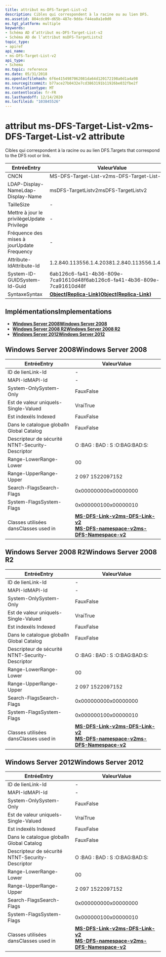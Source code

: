 ```yaml
---
title: attribut ms-DFS-Target-List-v2
description: Cibles qui correspondent à la racine ou au lien DFS.
ms.assetid: 804cdc09-d65b-487e-9dda-f44ea0a1e0d0
ms.tgt_platform: multiple
keywords:
- Schéma AD d’attribut ms-DFS-Target-List-v2
- Schéma AD de l’attribut msDFS-TargetListv2
topic_type:
- apiref
api_name:
- ms-DFS-Target-List-v2
api_type:
- Schema
ms.topic: reference
ms.date: 05/31/2018
ms.openlocfilehash: 6f6e4154987062081da64d120172198a0d1a4a98
ms.sourcegitcommit: b77ace27b0432e7cd3863191b11926be032fbe2f
ms.translationtype: MT
ms.contentlocale: fr-FR
ms.lasthandoff: 12/14/2020
ms.locfileid: "103845526"
---
```

# <a name="ms-dfs-target-list-v2-attribute"></a><span data-ttu-id="1a0a9-105">attribut ms-DFS-Target-List-v2</span><span class="sxs-lookup"><span data-stu-id="1a0a9-105">ms-DFS-Target-List-v2 attribute</span></span>

<span data-ttu-id="1a0a9-106">Cibles qui correspondent à la racine ou au lien DFS.</span><span class="sxs-lookup"><span data-stu-id="1a0a9-106">Targets that correspond to the DFS root or link.</span></span>



| <span data-ttu-id="1a0a9-107">Entrée</span><span class="sxs-lookup"><span data-stu-id="1a0a9-107">Entry</span></span> | <span data-ttu-id="1a0a9-108">Valeur</span><span class="sxs-lookup"><span data-stu-id="1a0a9-108">Value</span></span> |
|-------------------|-------------------------------------------------------|
| <span data-ttu-id="1a0a9-109">CN</span><span class="sxs-lookup"><span data-stu-id="1a0a9-109">CN</span></span>                | <span data-ttu-id="1a0a9-110">MS-DFS-Target-List-v2</span><span class="sxs-lookup"><span data-stu-id="1a0a9-110">ms-DFS-Target-List-v2</span></span>                                 |
| <span data-ttu-id="1a0a9-111">LDAP-Display-Name</span><span class="sxs-lookup"><span data-stu-id="1a0a9-111">Ldap-Display-Name</span></span> | <span data-ttu-id="1a0a9-112">msDFS-TargetListv2</span><span class="sxs-lookup"><span data-stu-id="1a0a9-112">msDFS-TargetListv2</span></span>                                    |
| <span data-ttu-id="1a0a9-113">Taille</span><span class="sxs-lookup"><span data-stu-id="1a0a9-113">Size</span></span>              | \-                                                    |
| <span data-ttu-id="1a0a9-114">Mettre à jour le privilège</span><span class="sxs-lookup"><span data-stu-id="1a0a9-114">Update Privilege</span></span>  | \-                                                    |
| <span data-ttu-id="1a0a9-115">Fréquence des mises à jour</span><span class="sxs-lookup"><span data-stu-id="1a0a9-115">Update Frequency</span></span>  | \-                                                    |
| <span data-ttu-id="1a0a9-116">Attribute-Id</span><span class="sxs-lookup"><span data-stu-id="1a0a9-116">Attribute-Id</span></span>      | <span data-ttu-id="1a0a9-117">1.2.840.113556.1.4.2038</span><span class="sxs-lookup"><span data-stu-id="1a0a9-117">1.2.840.113556.1.4.2038</span></span>                               |
| <span data-ttu-id="1a0a9-118">System-ID-GUID</span><span class="sxs-lookup"><span data-stu-id="1a0a9-118">System-Id-Guid</span></span>    | <span data-ttu-id="1a0a9-119">6ab126c6-fa41-4b36-809e-7ca91610d48f</span><span class="sxs-lookup"><span data-stu-id="1a0a9-119">6ab126c6-fa41-4b36-809e-7ca91610d48f</span></span>                  |
| <span data-ttu-id="1a0a9-120">Syntaxe</span><span class="sxs-lookup"><span data-stu-id="1a0a9-120">Syntax</span></span>            | [<span data-ttu-id="1a0a9-121">**Object(Replica-Link)**</span><span class="sxs-lookup"><span data-stu-id="1a0a9-121">**Object(Replica-Link)**</span></span>](s-object-replica-link.md) |



## <a name="implementations"></a><span data-ttu-id="1a0a9-122">Implémentations</span><span class="sxs-lookup"><span data-stu-id="1a0a9-122">Implementations</span></span>

-   [<span data-ttu-id="1a0a9-123">**Windows Server 2008**</span><span class="sxs-lookup"><span data-stu-id="1a0a9-123">**Windows Server 2008**</span></span>](#windows-server-2008)
-   [<span data-ttu-id="1a0a9-124">**Windows Server 2008 R2**</span><span class="sxs-lookup"><span data-stu-id="1a0a9-124">**Windows Server 2008 R2**</span></span>](#windows-server-2008-r2)
-   [<span data-ttu-id="1a0a9-125">**Windows Server 2012**</span><span class="sxs-lookup"><span data-stu-id="1a0a9-125">**Windows Server 2012**</span></span>](#windows-server-2012)

## <a name="windows-server-2008"></a><span data-ttu-id="1a0a9-126">Windows Server 2008</span><span class="sxs-lookup"><span data-stu-id="1a0a9-126">Windows Server 2008</span></span>



| <span data-ttu-id="1a0a9-127">Entrée</span><span class="sxs-lookup"><span data-stu-id="1a0a9-127">Entry</span></span> | <span data-ttu-id="1a0a9-128">Valeur</span><span class="sxs-lookup"><span data-stu-id="1a0a9-128">Value</span></span> |
|------------------------|-------------------------------------------------------------------------------------------------------------------|
| <span data-ttu-id="1a0a9-129">ID de lien</span><span class="sxs-lookup"><span data-stu-id="1a0a9-129">Link-Id</span></span>                | \-                                                                                                                |
| <span data-ttu-id="1a0a9-130">MAPI-Id</span><span class="sxs-lookup"><span data-stu-id="1a0a9-130">MAPI-Id</span></span>                | \-                                                                                                                |
| <span data-ttu-id="1a0a9-131">System-Only</span><span class="sxs-lookup"><span data-stu-id="1a0a9-131">System-Only</span></span>            | <span data-ttu-id="1a0a9-132">Faux</span><span class="sxs-lookup"><span data-stu-id="1a0a9-132">False</span></span>                                                                                                             |
| <span data-ttu-id="1a0a9-133">Est de valeur unique</span><span class="sxs-lookup"><span data-stu-id="1a0a9-133">Is-Single-Valued</span></span>       | <span data-ttu-id="1a0a9-134">Vrai</span><span class="sxs-lookup"><span data-stu-id="1a0a9-134">True</span></span>                                                                                                              |
| <span data-ttu-id="1a0a9-135">Est indexé</span><span class="sxs-lookup"><span data-stu-id="1a0a9-135">Is Indexed</span></span>             | <span data-ttu-id="1a0a9-136">Faux</span><span class="sxs-lookup"><span data-stu-id="1a0a9-136">False</span></span>                                                                                                             |
| <span data-ttu-id="1a0a9-137">Dans le catalogue global</span><span class="sxs-lookup"><span data-stu-id="1a0a9-137">In Global Catalog</span></span>      | <span data-ttu-id="1a0a9-138">Faux</span><span class="sxs-lookup"><span data-stu-id="1a0a9-138">False</span></span>                                                                                                             |
| <span data-ttu-id="1a0a9-139">Descripteur de sécurité NT</span><span class="sxs-lookup"><span data-stu-id="1a0a9-139">NT-Security-Descriptor</span></span> | <span data-ttu-id="1a0a9-140">O :BAG : BAD : S :</span><span class="sxs-lookup"><span data-stu-id="1a0a9-140">O:BAG:BAD:S:</span></span>                                                                                                      |
| <span data-ttu-id="1a0a9-141">Range-Lower</span><span class="sxs-lookup"><span data-stu-id="1a0a9-141">Range-Lower</span></span>            | <span data-ttu-id="1a0a9-142">0</span><span class="sxs-lookup"><span data-stu-id="1a0a9-142">0</span></span>                                                                                                                 |
| <span data-ttu-id="1a0a9-143">Range-Upper</span><span class="sxs-lookup"><span data-stu-id="1a0a9-143">Range-Upper</span></span>            | <span data-ttu-id="1a0a9-144">2 097 152</span><span class="sxs-lookup"><span data-stu-id="1a0a9-144">2097152</span></span>                                                                                                           |
| <span data-ttu-id="1a0a9-145">Search-Flags</span><span class="sxs-lookup"><span data-stu-id="1a0a9-145">Search-Flags</span></span>           | <span data-ttu-id="1a0a9-146">0x00000000</span><span class="sxs-lookup"><span data-stu-id="1a0a9-146">0x00000000</span></span>                                                                                                        |
| <span data-ttu-id="1a0a9-147">System-Flags</span><span class="sxs-lookup"><span data-stu-id="1a0a9-147">System-Flags</span></span>           | <span data-ttu-id="1a0a9-148">0x00000010</span><span class="sxs-lookup"><span data-stu-id="1a0a9-148">0x00000010</span></span>                                                                                                        |
| <span data-ttu-id="1a0a9-149">Classes utilisées dans</span><span class="sxs-lookup"><span data-stu-id="1a0a9-149">Classes used in</span></span>        | [<span data-ttu-id="1a0a9-150">**MS-DFS-Link-v2**</span><span class="sxs-lookup"><span data-stu-id="1a0a9-150">**ms-DFS-Link-v2**</span></span>](c-msdfs-linkv2.md)<br/> [<span data-ttu-id="1a0a9-151">**MS-DFS-namespace-v2**</span><span class="sxs-lookup"><span data-stu-id="1a0a9-151">**ms-DFS-Namespace-v2**</span></span>](c-msdfs-namespacev2.md)<br/> |



## <a name="windows-server-2008-r2"></a><span data-ttu-id="1a0a9-152">Windows Server 2008 R2</span><span class="sxs-lookup"><span data-stu-id="1a0a9-152">Windows Server 2008 R2</span></span>



| <span data-ttu-id="1a0a9-153">Entrée</span><span class="sxs-lookup"><span data-stu-id="1a0a9-153">Entry</span></span> | <span data-ttu-id="1a0a9-154">Valeur</span><span class="sxs-lookup"><span data-stu-id="1a0a9-154">Value</span></span> |
|------------------------|-------------------------------------------------------------------------------------------------------------------|
| <span data-ttu-id="1a0a9-155">ID de lien</span><span class="sxs-lookup"><span data-stu-id="1a0a9-155">Link-Id</span></span>                | \-                                                                                                                |
| <span data-ttu-id="1a0a9-156">MAPI-Id</span><span class="sxs-lookup"><span data-stu-id="1a0a9-156">MAPI-Id</span></span>                | \-                                                                                                                |
| <span data-ttu-id="1a0a9-157">System-Only</span><span class="sxs-lookup"><span data-stu-id="1a0a9-157">System-Only</span></span>            | <span data-ttu-id="1a0a9-158">Faux</span><span class="sxs-lookup"><span data-stu-id="1a0a9-158">False</span></span>                                                                                                             |
| <span data-ttu-id="1a0a9-159">Est de valeur unique</span><span class="sxs-lookup"><span data-stu-id="1a0a9-159">Is-Single-Valued</span></span>       | <span data-ttu-id="1a0a9-160">Vrai</span><span class="sxs-lookup"><span data-stu-id="1a0a9-160">True</span></span>                                                                                                              |
| <span data-ttu-id="1a0a9-161">Est indexé</span><span class="sxs-lookup"><span data-stu-id="1a0a9-161">Is Indexed</span></span>             | <span data-ttu-id="1a0a9-162">Faux</span><span class="sxs-lookup"><span data-stu-id="1a0a9-162">False</span></span>                                                                                                             |
| <span data-ttu-id="1a0a9-163">Dans le catalogue global</span><span class="sxs-lookup"><span data-stu-id="1a0a9-163">In Global Catalog</span></span>      | <span data-ttu-id="1a0a9-164">Faux</span><span class="sxs-lookup"><span data-stu-id="1a0a9-164">False</span></span>                                                                                                             |
| <span data-ttu-id="1a0a9-165">Descripteur de sécurité NT</span><span class="sxs-lookup"><span data-stu-id="1a0a9-165">NT-Security-Descriptor</span></span> | <span data-ttu-id="1a0a9-166">O :BAG : BAD : S :</span><span class="sxs-lookup"><span data-stu-id="1a0a9-166">O:BAG:BAD:S:</span></span>                                                                                                      |
| <span data-ttu-id="1a0a9-167">Range-Lower</span><span class="sxs-lookup"><span data-stu-id="1a0a9-167">Range-Lower</span></span>            | <span data-ttu-id="1a0a9-168">0</span><span class="sxs-lookup"><span data-stu-id="1a0a9-168">0</span></span>                                                                                                                 |
| <span data-ttu-id="1a0a9-169">Range-Upper</span><span class="sxs-lookup"><span data-stu-id="1a0a9-169">Range-Upper</span></span>            | <span data-ttu-id="1a0a9-170">2 097 152</span><span class="sxs-lookup"><span data-stu-id="1a0a9-170">2097152</span></span>                                                                                                           |
| <span data-ttu-id="1a0a9-171">Search-Flags</span><span class="sxs-lookup"><span data-stu-id="1a0a9-171">Search-Flags</span></span>           | <span data-ttu-id="1a0a9-172">0x00000000</span><span class="sxs-lookup"><span data-stu-id="1a0a9-172">0x00000000</span></span>                                                                                                        |
| <span data-ttu-id="1a0a9-173">System-Flags</span><span class="sxs-lookup"><span data-stu-id="1a0a9-173">System-Flags</span></span>           | <span data-ttu-id="1a0a9-174">0x00000010</span><span class="sxs-lookup"><span data-stu-id="1a0a9-174">0x00000010</span></span>                                                                                                        |
| <span data-ttu-id="1a0a9-175">Classes utilisées dans</span><span class="sxs-lookup"><span data-stu-id="1a0a9-175">Classes used in</span></span>        | [<span data-ttu-id="1a0a9-176">**MS-DFS-Link-v2**</span><span class="sxs-lookup"><span data-stu-id="1a0a9-176">**ms-DFS-Link-v2**</span></span>](c-msdfs-linkv2.md)<br/> [<span data-ttu-id="1a0a9-177">**MS-DFS-namespace-v2**</span><span class="sxs-lookup"><span data-stu-id="1a0a9-177">**ms-DFS-Namespace-v2**</span></span>](c-msdfs-namespacev2.md)<br/> |



## <a name="windows-server-2012"></a><span data-ttu-id="1a0a9-178">Windows Server 2012</span><span class="sxs-lookup"><span data-stu-id="1a0a9-178">Windows Server 2012</span></span>



| <span data-ttu-id="1a0a9-179">Entrée</span><span class="sxs-lookup"><span data-stu-id="1a0a9-179">Entry</span></span> | <span data-ttu-id="1a0a9-180">Valeur</span><span class="sxs-lookup"><span data-stu-id="1a0a9-180">Value</span></span> |
|------------------------|-------------------------------------------------------------------------------------------------------------------|
| <span data-ttu-id="1a0a9-181">ID de lien</span><span class="sxs-lookup"><span data-stu-id="1a0a9-181">Link-Id</span></span>                | \-                                                                                                                |
| <span data-ttu-id="1a0a9-182">MAPI-Id</span><span class="sxs-lookup"><span data-stu-id="1a0a9-182">MAPI-Id</span></span>                | \-                                                                                                                |
| <span data-ttu-id="1a0a9-183">System-Only</span><span class="sxs-lookup"><span data-stu-id="1a0a9-183">System-Only</span></span>            | <span data-ttu-id="1a0a9-184">Faux</span><span class="sxs-lookup"><span data-stu-id="1a0a9-184">False</span></span>                                                                                                             |
| <span data-ttu-id="1a0a9-185">Est de valeur unique</span><span class="sxs-lookup"><span data-stu-id="1a0a9-185">Is-Single-Valued</span></span>       | <span data-ttu-id="1a0a9-186">Vrai</span><span class="sxs-lookup"><span data-stu-id="1a0a9-186">True</span></span>                                                                                                              |
| <span data-ttu-id="1a0a9-187">Est indexé</span><span class="sxs-lookup"><span data-stu-id="1a0a9-187">Is Indexed</span></span>             | <span data-ttu-id="1a0a9-188">Faux</span><span class="sxs-lookup"><span data-stu-id="1a0a9-188">False</span></span>                                                                                                             |
| <span data-ttu-id="1a0a9-189">Dans le catalogue global</span><span class="sxs-lookup"><span data-stu-id="1a0a9-189">In Global Catalog</span></span>      | <span data-ttu-id="1a0a9-190">Faux</span><span class="sxs-lookup"><span data-stu-id="1a0a9-190">False</span></span>                                                                                                             |
| <span data-ttu-id="1a0a9-191">Descripteur de sécurité NT</span><span class="sxs-lookup"><span data-stu-id="1a0a9-191">NT-Security-Descriptor</span></span> | <span data-ttu-id="1a0a9-192">O :BAG : BAD : S :</span><span class="sxs-lookup"><span data-stu-id="1a0a9-192">O:BAG:BAD:S:</span></span>                                                                                                      |
| <span data-ttu-id="1a0a9-193">Range-Lower</span><span class="sxs-lookup"><span data-stu-id="1a0a9-193">Range-Lower</span></span>            | <span data-ttu-id="1a0a9-194">0</span><span class="sxs-lookup"><span data-stu-id="1a0a9-194">0</span></span>                                                                                                                 |
| <span data-ttu-id="1a0a9-195">Range-Upper</span><span class="sxs-lookup"><span data-stu-id="1a0a9-195">Range-Upper</span></span>            | <span data-ttu-id="1a0a9-196">2 097 152</span><span class="sxs-lookup"><span data-stu-id="1a0a9-196">2097152</span></span>                                                                                                           |
| <span data-ttu-id="1a0a9-197">Search-Flags</span><span class="sxs-lookup"><span data-stu-id="1a0a9-197">Search-Flags</span></span>           | <span data-ttu-id="1a0a9-198">0x00000000</span><span class="sxs-lookup"><span data-stu-id="1a0a9-198">0x00000000</span></span>                                                                                                        |
| <span data-ttu-id="1a0a9-199">System-Flags</span><span class="sxs-lookup"><span data-stu-id="1a0a9-199">System-Flags</span></span>           | <span data-ttu-id="1a0a9-200">0x00000010</span><span class="sxs-lookup"><span data-stu-id="1a0a9-200">0x00000010</span></span>                                                                                                        |
| <span data-ttu-id="1a0a9-201">Classes utilisées dans</span><span class="sxs-lookup"><span data-stu-id="1a0a9-201">Classes used in</span></span>        | [<span data-ttu-id="1a0a9-202">**MS-DFS-Link-v2**</span><span class="sxs-lookup"><span data-stu-id="1a0a9-202">**ms-DFS-Link-v2**</span></span>](c-msdfs-linkv2.md)<br/> [<span data-ttu-id="1a0a9-203">**MS-DFS-namespace-v2**</span><span class="sxs-lookup"><span data-stu-id="1a0a9-203">**ms-DFS-Namespace-v2**</span></span>](c-msdfs-namespacev2.md)<br/> |



 

 





